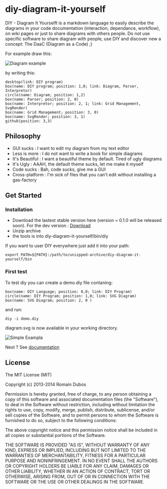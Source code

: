 diy-diagram-it-yourself
=======================

DIY - Diagram It Yourselft is a markdown language to easily describe the diagrams in your code documentation (interaction, dependance, workflow), on wiki pages or just to share diagrams with others people. Do not use specific software to share diagram with people, use DIY and discover new a concept: The DaaC (Diagram as a Code) ;)

For example draw this:

![Diagram example](http://i.imgur.com/B5VlgIF.png)

by writing this:

    desktop(link: DIY program)
    box(name: DIY program; position: 1,0; link: Diagram, Parser, Interpretor)
    circle(name: Diagram; position: 1,2)
    box(name: Parser; position: 2, 0)
    box(name: Interpretor; position: 2, 1; link: Grid Management, SvgRender)
    box(name: Grid Management; position: 3, 0)
    box(name: SvgRender; position: 3, 1)
    github(position: 3,3)

## Philosophy

+ GUI sucks : I want to edit my diagram from my text editor
+ Less is more : I do not want to write a book for simple diagrams
+ It's Beautiful : I want a beautiful theme by default. Tired of ugly diagrams
+ It's Ugly : AAAH, the default theme sucks, let me make it myself
+ Code sucks : Bah, code sucks, give me a GUI
+ Cross-platform : I'm sick of files that you can't edit without installing a gas-factory

## Get Started

### Installation

+ Download the lastest stable version here (version = 0.1.0 will be released soon). For the dev version : [Download](https://github.com/rdroro/diy-diagram-it-yourself/archive/master.zip)
+ Unzip archive
+ the tools is into diy-diagram-it-yourself/bin/diy

If you want to user DIY everywhere just add it into your path:

    export PATH=${PATH}:/path/to/unizpped-archive/diy-diagram-it-yourself/bin

### First test

To test diy you can create a demo.diy file contaning:

    box(name: DIY Language; position: 0,0; link: DIY Program)
    circle(name: DIY Program; position: 1,0; link: SVG Diagram)
    box(name: SVG Diagram; position: 2, 0 )

and run:

    diy -i demo.diy

diagram.svg is now available in your working directory.

![Simple Exampla](http://i.imgur.com/fRAhi9c.png)

Next ? See [documentation](doc/0.1.0/)


## License

The MIT License (MIT)

Copyright (c) 2013-2014 Romain Dubos

Permission is hereby granted, free of charge, to any person obtaining a copy of
this software and associated documentation files (the "Software"), to deal in
the Software without restriction, including without limitation the rights to
use, copy, modify, merge, publish, distribute, sublicense, and/or sell copies of
the Software, and to permit persons to whom the Software is furnished to do so,
subject to the following conditions:

The above copyright notice and this permission notice shall be included in all
copies or substantial portions of the Software.

THE SOFTWARE IS PROVIDED "AS IS", WITHOUT WARRANTY OF ANY KIND, EXPRESS OR
IMPLIED, INCLUDING BUT NOT LIMITED TO THE WARRANTIES OF MERCHANTABILITY, FITNESS
FOR A PARTICULAR PURPOSE AND NONINFRINGEMENT. IN NO EVENT SHALL THE AUTHORS OR
COPYRIGHT HOLDERS BE LIABLE FOR ANY CLAIM, DAMAGES OR OTHER LIABILITY, WHETHER
IN AN ACTION OF CONTRACT, TORT OR OTHERWISE, ARISING FROM, OUT OF OR IN
CONNECTION WITH THE SOFTWARE OR THE USE OR OTHER DEALINGS IN THE SOFTWARE.

